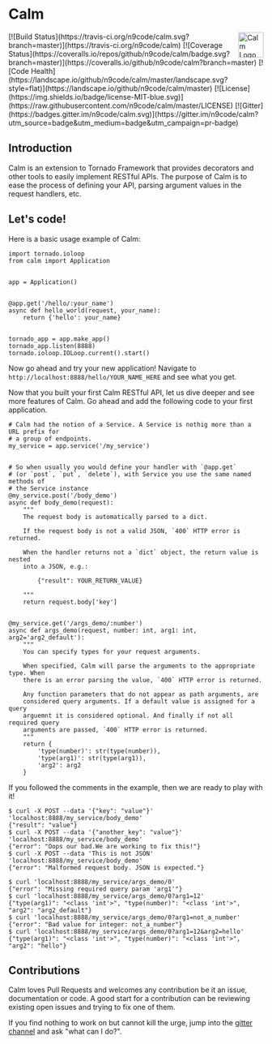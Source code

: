 # Calm

<a href="http://calm.n9co.de/">
    <img src="https://raw.githubusercontent.com/n9code/calm/master/docs/logo/calm-logo.png"
         alt="Calm Logo"
         align="right"
         width=50
         height=50 />
</a>
[![Build Status](https://travis-ci.org/n9code/calm.svg?branch=master)](https://travis-ci.org/n9code/calm)
[![Coverage Status](https://coveralls.io/repos/github/n9code/calm/badge.svg?branch=master)](https://coveralls.io/github/n9code/calm?branch=master)
[![Code Health](https://landscape.io/github/n9code/calm/master/landscape.svg?style=flat)](https://landscape.io/github/n9code/calm/master)
[![License](https://img.shields.io/badge/license-MIT-blue.svg)](https://raw.githubusercontent.com/n9code/calm/master/LICENSE)
[![Gitter](https://badges.gitter.im/n9code/calm.svg)](https://gitter.im/n9code/calm?utm_source=badge&utm_medium=badge&utm_campaign=pr-badge)

## Introduction

Calm is an extension to Tornado Framework that provides decorators and other
tools to easily implement RESTful APIs. The purpose of Calm is to ease the
process of defining your API, parsing argument values in the request handlers,
etc.

## Let's code!

Here is a basic usage example of Calm:

```
import tornado.ioloop
from calm import Application


app = Application()


@app.get('/hello/:your_name')
async def hello_world(request, your_name):
    return {'hello': your_name}


tornado_app = app.make_app()
tornado_app.listen(8888)
tornado.ioloop.IOLoop.current().start()
```

Now go ahead and try your new application! Navigate to
`http://localhost:8888/hello/YOUR_NAME_HERE` and see what you get.

Now that you built your first Calm RESTful API, let us dive deeper and see more
features of Calm. Go ahead and add the following code to your first application.

```
# Calm had the notion of a Service. A Service is nothig more than a URL prefix for
# a group of endpoints.
my_service = app.service('/my_service')


# So when usually you would define your handler with `@app.get`
# (or `post`, `put`, `delete`), with Service you use the same named methods of
# the Service instance
@my_service.post('/body_demo')
async def body_demo(request):
    """
    The request body is automatically parsed to a dict.

    If the request body is not a valid JSON, `400` HTTP error is returned.

    When the handler returns not a `dict` object, the return value is nested
    into a JSON, e.g.:

        {"result": YOUR_RETURN_VALUE}

    """
    return request.body['key']


@my_service.get('/args_demo/:number')
async def args_demo(request, number: int, arg1: int, arg2='arg2_default'):
    """
    You can specify types for your request arguments.

    When specified, Calm will parse the arguments to the appropriate type. When
    there is an error parsing the value, `400` HTTP error is returned.

    Any function parameters that do not appear as path arguments, are
    considered query arguments. If a default value is assigned for a query
    arguemnt it is considered optional. And finally if not all required query
    arguments are passed, `400` HTTP error is returned.
    """
    return {
        'type(number)': str(type(number)),
        'type(arg1)': str(type(arg1)),
        'arg2': arg2
    }
```

If you followed the comments in the example, then we are ready to play with it!

```
$ curl -X POST --data '{"key": "value"}' 'localhost:8888/my_service/body_demo'
{"result": "value"}
$ curl -X POST --data '{"another_key": "value"}' 'localhost:8888/my_service/body_demo'
{"error": "Oops our bad.We are working to fix this!"}
$ curl -X POST --data 'This is not JSON' 'localhost:8888/my_service/body_demo'
{"error": "Malformed request body. JSON is expected."}

$ curl 'localhost:8888/my_service/args_demo/0'
{"error": "Missing required query param 'arg1'"}
$ curl 'localhost:8888/my_service/args_demo/0?arg1=12'
{"type(arg1)": "<class 'int'>", "type(number)": "<class 'int'>", "arg2": "arg2_default"}
$ curl 'localhost:8888/my_service/args_demo/0?arg1=not_a_number'
{"error": "Bad value for integer: not_a_number"}
$ curl 'localhost:8888/my_service/args_demo/0?arg1=12&arg2=hello'
{"type(arg1)": "<class 'int'>", "type(number)": "<class 'int'>", "arg2": "hello"}
```

## Contributions

Calm loves Pull Requests and welcomes any contribution be it an issue,
documentation or code. A good start for a contribution can be reviewing existing
open issues and trying to fix one of them.

If you find nothing to work on but cannot kill the urge, jump into the [gitter
channel](https://gitter.im/n9code/calm) and ask "what can I do?".
